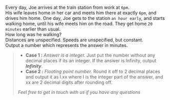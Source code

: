 <div class="markdown-content" id="problem-content">
<p>Every day, Joe arrives at the train station from work at <code class="highlighter-rouge">6pm</code>. <br/>
His wife leaves home in her car and meets him there at exactly <code class="highlighter-rouge">6pm</code>, and drives him home. One day, Joe gets to the station <code class="highlighter-rouge">an hour early</code>, and starts walking home, until his wife meets him on the road. They get home <code class="highlighter-rouge">20 minutes</code> earlier than usual. <br/>
How long was he walking? <br/>
Distances are unspecified. Speeds are unspecified, but constant. <br/>
Output a number which represents the answer in minutes.</p>
<blockquote>
<ul>
<li><strong>Case 1 :</strong> <em>Answer is a integer.</em>  Just put the number without any decimal places if its an integer. If the answer is Infinity, output <strong><em>Infinity</em></strong>.</li>
<li><strong>Case 2 :</strong> <em>Floating point number.</em> Round it off to 2 decimal places and output it as I.xx where I is the integer part of the answer, and xx are 2 decimal digits after rounding off.</li>
</ul>
<p><em>Feel free to get in touch with us if you have any questions</em></p>
</blockquote>
</div>